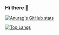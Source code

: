 ### Hi there 👋
[![Anurag's GitHub stats](https://github-readme-stats.vercel.app/api?username=mfadl1)](https://github.com/anuraghazra/github-readme-stats)

[![Top Langs](https://github-readme-stats.vercel.app/api/top-langs/?username=mfadl1&exclude_repo=https://github.com/afifakromi/lfm_frontend&langs_count=8)](https://github.com/anuraghazra/github-readme-stats)

